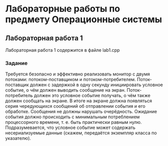 # Лабораторные работы по предмету Операционные системы

## Лабораторная работа 1

Лабораторная работа 1 содержится в файле lab1.cpp

### Задание

Требуется безопасно и эффективно реализовать монитор с двумя потоками: потоком-поставщиком и потоком-потребителем. Поток-поставщик должен с задержкой в одну секунду инициировать условное событие, о чём должен выводить сообщение на экран. Поток-потребитель должен это условное событие получать, о чём также должен сообщать на экране. В итоге на экране должна появляться серия чередующихся сообщений об отправлении события и его обработке. Сообщения не должны нарушать очерёдность. Ожидание события должно происходить с минимальным потреблением процессорного времени, т. е. быть практически равным нулю. Подразумевается, что условное событие может содержать несериализуемые данные (скажем, передаётся экземпляр класса по указателю).
